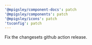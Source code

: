 ```yaml
---
'@mpigsley/component-docs': patch
'@mpigsley/components': patch
'@mpigsley/icons': patch
'tsconfig': patch
---
```


Fix the changesets github action release.
